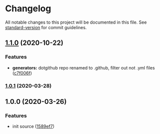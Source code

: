 # Changelog

All notable changes to this project will be documented in this file. See [standard-version](https://github.com/conventional-changelog/standard-version) for commit guidelines.

## [1.1.0](https://github.com/boringcodes/create-dotgithub/compare/v1.0.1...v1.1.0) (2020-10-22)


### Features

* **generators:** dotgithub repo renamed to .github, filter out not .yml files ([c7f006f](https://github.com/boringcodes/create-dotgithub/commit/c7f006ffceca04bf46cc875c6fe0bee9445a552a))

### [1.0.1](https://github.com/boringcodes/create-dotgithub/compare/v1.0.0...v1.0.1) (2020-03-28)

## 1.0.0 (2020-03-26)

### Features

- init source ([1589ef7](https://github.com/boringcodes/create-dotgithub/commit/1589ef717093ffb0e50b022aa55ac8d89334a771))
